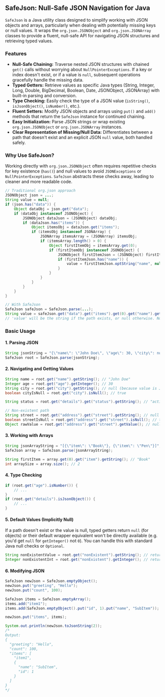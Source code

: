 ## SafeJson: Null-Safe JSON Navigation for Java

`SafeJson` is a Java utility class designed to simplify working with JSON objects and arrays, particularly when dealing with potentially missing keys or null values. It wraps the `org.json.JSONObject` and `org.json.JSONArray` classes to provide a fluent, null-safe API for navigating JSON structures and retrieving typed values.

### Features

* **Null-Safe Chaining:** Traverse nested JSON structures with chained `get()` calls without worrying about `NullPointerExceptions`. If a key or index doesn't exist, or if a value is `null`, subsequent operations gracefully handle the missing data.
* **Typed Getters:** Retrieve values as specific Java types (String, Integer, Long, Double, BigDecimal, Boolean, Date, JSONObject, JSONArray) with built-in parsing and conversion.
* **Type Checking:** Easily check the type of a JSON value (`isString()`, `isJsonObject()`, `isNumber()`, etc.).
* **Fluent Setters:** Modify JSON objects and arrays using `put()` and `add()` methods that return the `SafeJson` instance for continued chaining.
* **Easy Initialization:** Parse JSON strings or wrap existing `org.json.JSONObject` or `org.json.JSONArray` instances.
* **Clear Representation of Missing/Null Data:** Differentiates between a path that doesn't exist and an explicit JSON `null` value, both handled safely.

### Why Use SafeJson?

Working directly with `org.json.JSONObject` often requires repetitive checks for key existence (`has()`) and null values to avoid `JSONExceptions` or `NullPointerExceptions`. `SafeJson` abstracts these checks away, leading to cleaner and more readable code.

```java
// Traditional org.json approach
JSONObject json = ...;
String value = null;
if (json.has("data")) {
    Object dataObj = json.get("data");
    if (dataObj instanceof JSONObject) {
        JSONObject dataJson = (JSONObject) dataObj;
        if (dataJson.has("items")) {
            Object itemsObj = dataJson.get("items");
            if (itemsObj instanceof JSONArray) {
                JSONArray itemsArray = (JSONArray) itemsObj;
                if (itemsArray.length() > 0) {
                    Object firstItemObj = itemsArray.get(0);
                    if (firstItemObj instanceof JSONObject) {
                        JSONObject firstItemJson = (JSONObject) firstItemObj;
                        if (firstItemJson.has("name")) {
                            value = firstItemJson.optString("name", null);
                        }
                    }
                }
            }
        }
    }
}

// With SafeJson
SafeJson safeJson = SafeJson.parse(...);
String value = safeJson.get("data").get("items").get(0).get("name").getString();
// 'value' will be the string if the path exists, or null otherwise. No exceptions.
```

### Basic Usage

#### 1. Parsing JSON

```java
String jsonString = "{\"name\": \"John Doe\", \"age\": 30, \"city\": null, \"details\": {\"status\": \"active\"}}";
SafeJson root = SafeJson.parse(jsonString);
```

#### 2. Navigating and Getting Values

```java
String name = root.get("name").getString(); // "John Doe"
Integer age = root.get("age").getInteger(); // 30
String city = root.get("city").getString(); // null (because value is JSON null)
boolean cityIsNull = root.get("city").isNull(); // true

String status = root.get("details").get("status").getString(); // "active"

// Non-existent path
String street = root.get("address").get("street").getString(); // null
boolean streetIsNull = root.get("address").get("street").isNull(); // true (because path is missing)
Object rawValue = root.get("address").get("street").getValue(); // null
```

#### 3. Working with Arrays

```java
String jsonArrayString = "[{\"item\": \"Book\"}, {\"item\": \"Pen\"}]";
SafeJson array = SafeJson.parse(jsonArrayString);

String firstItem = array.get(0).get("item").getString(); // "Book"
int arraySize = array.size(); // 2
```

#### 4. Type Checking

```java
if (root.get("age").isNumber()) {
    // ...
}
if (root.get("details").isJsonObject()) {
    // ...
}
```

#### 5. Default Values (Implicitly Null)

If a path doesn't exist or the value is null, typed getters return `null` (for objects) or their default wrapper equivalent won't be directly available (e.g. you'd get `null` for `getInteger()` not `0`). You can handle this with standard Java null checks or `Optional`.

```java
String nonExistentValue = root.get("nonExistent").getString(); // returns null
Integer nonExistentInt = root.get("nonExistent").getInteger(); // returns null
```

#### 6. Modifying JSON

```java
SafeJson newJson = SafeJson.emptyObject();
newJson.put("greeting", "Hello");
newJson.put("count", 100);

SafeJson items = SafeJson.emptyArray();
items.add("item1");
items.add(SafeJson.emptyObject().put("id", 1).put("name", "SubItem"));

newJson.put("items", items);

System.out.println(newJson.toJsonString(2));
/*
Output:
{
  "greeting": "Hello",
  "count": 100,
  "items": [
    "item1",
    {
      "name": "SubItem",
      "id": 1
    }
  ]
}
*/
```

